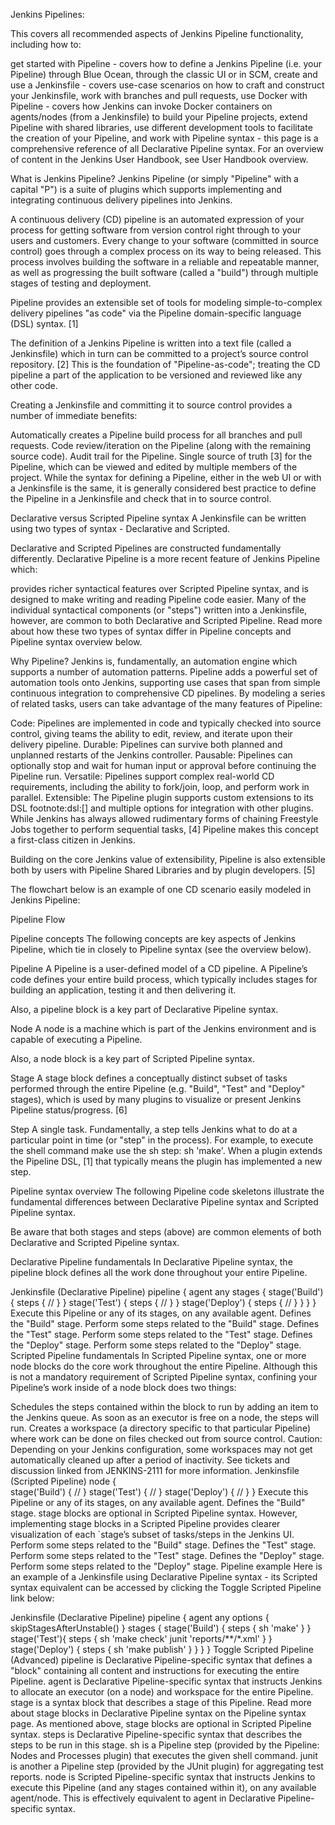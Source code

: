Jenkins Pipelines:

This covers all recommended aspects of Jenkins Pipeline functionality, including how to:

get started with Pipeline - covers how to define a Jenkins Pipeline (i.e. your Pipeline) through Blue Ocean, through the classic UI or in SCM,
create and use a Jenkinsfile - covers use-case scenarios on how to craft and construct your Jenkinsfile,
work with branches and pull requests,
use Docker with Pipeline - covers how Jenkins can invoke Docker containers on agents/nodes (from a Jenkinsfile) to build your Pipeline projects,
extend Pipeline with shared libraries,
use different development tools to facilitate the creation of your Pipeline, and
work with Pipeline syntax - this page is a comprehensive reference of all Declarative Pipeline syntax.
For an overview of content in the Jenkins User Handbook, see User Handbook overview.

What is Jenkins Pipeline?
Jenkins Pipeline (or simply "Pipeline" with a capital "P") is a suite of plugins which supports implementing and integrating continuous delivery pipelines into Jenkins.

A continuous delivery (CD) pipeline is an automated expression of your process for getting software from version control right through to your users and customers. Every change to your software (committed in source control) goes through a complex process on its way to being released. This process involves building the software in a reliable and repeatable manner, as well as progressing the built software (called a "build") through multiple stages of testing and deployment.

Pipeline provides an extensible set of tools for modeling simple-to-complex delivery pipelines "as code" via the Pipeline domain-specific language (DSL) syntax. [1]

The definition of a Jenkins Pipeline is written into a text file (called a Jenkinsfile) which in turn can be committed to a project’s source control repository. [2] This is the foundation of "Pipeline-as-code"; treating the CD pipeline a part of the application to be versioned and reviewed like any other code.

Creating a Jenkinsfile and committing it to source control provides a number of immediate benefits:

Automatically creates a Pipeline build process for all branches and pull requests.
Code review/iteration on the Pipeline (along with the remaining source code).
Audit trail for the Pipeline.
Single source of truth [3] for the Pipeline, which can be viewed and edited by multiple members of the project.
While the syntax for defining a Pipeline, either in the web UI or with a Jenkinsfile is the same, it is generally considered best practice to define the Pipeline in a Jenkinsfile and check that in to source control.

Declarative versus Scripted Pipeline syntax
A Jenkinsfile can be written using two types of syntax - Declarative and Scripted.

Declarative and Scripted Pipelines are constructed fundamentally differently. Declarative Pipeline is a more recent feature of Jenkins Pipeline which:

provides richer syntactical features over Scripted Pipeline syntax, and
is designed to make writing and reading Pipeline code easier.
Many of the individual syntactical components (or "steps") written into a Jenkinsfile, however, are common to both Declarative and Scripted Pipeline. Read more about how these two types of syntax differ in Pipeline concepts and Pipeline syntax overview below.

Why Pipeline?
Jenkins is, fundamentally, an automation engine which supports a number of automation patterns. Pipeline adds a powerful set of automation tools onto Jenkins, supporting use cases that span from simple continuous integration to comprehensive CD pipelines. By modeling a series of related tasks, users can take advantage of the many features of Pipeline:

Code: Pipelines are implemented in code and typically checked into source control, giving teams the ability to edit, review, and iterate upon their delivery pipeline.
Durable: Pipelines can survive both planned and unplanned restarts of the Jenkins controller.
Pausable: Pipelines can optionally stop and wait for human input or approval before continuing the Pipeline run.
Versatile: Pipelines support complex real-world CD requirements, including the ability to fork/join, loop, and perform work in parallel.
Extensible: The Pipeline plugin supports custom extensions to its DSL footnote:dsl:[] and multiple options for integration with other plugins.
While Jenkins has always allowed rudimentary forms of chaining Freestyle Jobs together to perform sequential tasks, [4] Pipeline makes this concept a first-class citizen in Jenkins.

Building on the core Jenkins value of extensibility, Pipeline is also extensible both by users with Pipeline Shared Libraries and by plugin developers. [5]

The flowchart below is an example of one CD scenario easily modeled in Jenkins Pipeline:

Pipeline Flow

Pipeline concepts
The following concepts are key aspects of Jenkins Pipeline, which tie in closely to Pipeline syntax (see the overview below).

Pipeline
A Pipeline is a user-defined model of a CD pipeline. A Pipeline’s code defines your entire build process, which typically includes stages for building an application, testing it and then delivering it.

Also, a pipeline block is a key part of Declarative Pipeline syntax.

Node
A node is a machine which is part of the Jenkins environment and is capable of executing a Pipeline.

Also, a node block is a key part of Scripted Pipeline syntax.

Stage
A stage block defines a conceptually distinct subset of tasks performed through the entire Pipeline (e.g. "Build", "Test" and "Deploy" stages), which is used by many plugins to visualize or present Jenkins Pipeline status/progress. [6]

Step
A single task. Fundamentally, a step tells Jenkins what to do at a particular point in time (or "step" in the process). For example, to execute the shell command make use the sh step: sh 'make'. When a plugin extends the Pipeline DSL, [1] that typically means the plugin has implemented a new step.

Pipeline syntax overview
The following Pipeline code skeletons illustrate the fundamental differences between Declarative Pipeline syntax and Scripted Pipeline syntax.

Be aware that both stages and steps (above) are common elements of both Declarative and Scripted Pipeline syntax.

Declarative Pipeline fundamentals
In Declarative Pipeline syntax, the pipeline block defines all the work done throughout your entire Pipeline.

Jenkinsfile (Declarative Pipeline)
pipeline {
    agent any 
    stages {
        stage('Build') { 
            steps {
                // 
            }
        }
        stage('Test') { 
            steps {
                // 
            }
        }
        stage('Deploy') { 
            steps {
                // 
            }
        }
    }
}
Execute this Pipeline or any of its stages, on any available agent.
Defines the "Build" stage.
Perform some steps related to the "Build" stage.
Defines the "Test" stage.
Perform some steps related to the "Test" stage.
Defines the "Deploy" stage.
Perform some steps related to the "Deploy" stage.
Scripted Pipeline fundamentals
In Scripted Pipeline syntax, one or more node blocks do the core work throughout the entire Pipeline. Although this is not a mandatory requirement of Scripted Pipeline syntax, confining your Pipeline’s work inside of a node block does two things:

Schedules the steps contained within the block to run by adding an item to the Jenkins queue. As soon as an executor is free on a node, the steps will run.
Creates a workspace (a directory specific to that particular Pipeline) where work can be done on files checked out from source control.
Caution: Depending on your Jenkins configuration, some workspaces may not get automatically cleaned up after a period of inactivity. See tickets and discussion linked from JENKINS-2111 for more information.
Jenkinsfile (Scripted Pipeline)
node {  
    stage('Build') { 
        // 
    }
    stage('Test') { 
        // 
    }
    stage('Deploy') { 
        // 
    }
}
Execute this Pipeline or any of its stages, on any available agent.
Defines the "Build" stage. stage blocks are optional in Scripted Pipeline syntax. However, implementing stage blocks in a Scripted Pipeline provides clearer visualization of each `stage’s subset of tasks/steps in the Jenkins UI.
Perform some steps related to the "Build" stage.
Defines the "Test" stage.
Perform some steps related to the "Test" stage.
Defines the "Deploy" stage.
Perform some steps related to the "Deploy" stage.
Pipeline example
Here is an example of a Jenkinsfile using Declarative Pipeline syntax - its Scripted syntax equivalent can be accessed by clicking the Toggle Scripted Pipeline link below:

Jenkinsfile (Declarative Pipeline)
pipeline { 
    agent any 
    options {
        skipStagesAfterUnstable()
    }
    stages {
        stage('Build') { 
            steps { 
                sh 'make' 
            }
        }
        stage('Test'){
            steps {
                sh 'make check'
                junit 'reports/**/*.xml' 
            }
        }
        stage('Deploy') {
            steps {
                sh 'make publish'
            }
        }
    }
}
Toggle Scripted Pipeline (Advanced)
pipeline is Declarative Pipeline-specific syntax that defines a "block" containing all content and instructions for executing the entire Pipeline.
agent is Declarative Pipeline-specific syntax that instructs Jenkins to allocate an executor (on a node) and workspace for the entire Pipeline.
stage is a syntax block that describes a stage of this Pipeline. Read more about stage blocks in Declarative Pipeline syntax on the Pipeline syntax page. As mentioned above, stage blocks are optional in Scripted Pipeline syntax.
steps is Declarative Pipeline-specific syntax that describes the steps to be run in this stage.
sh is a Pipeline step (provided by the Pipeline: Nodes and Processes plugin) that executes the given shell command.
junit is another a Pipeline step (provided by the JUnit plugin) for aggregating test reports.
node is Scripted Pipeline-specific syntax that instructs Jenkins to execute this Pipeline (and any stages contained within it), on any available agent/node. This is effectively equivalent to agent in Declarative Pipeline-specific syntax.
